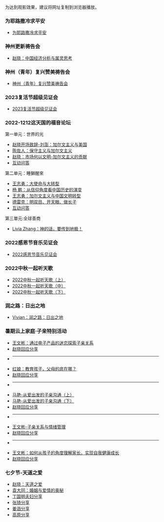为达到观影效果，建议将网址复制到浏览器播放。

### 为耶路撒冷求平安

* [为耶路撒冷求平安](https://www.asuswebstorage.com/navigate/a/#/s/3816A4CD7A95403F8CF84EB954EFDA37Y)


### 神州更新祷告会

* [赵晓：中国经济分析与属灵思考](https://www.asuswebstorage.com/navigate/a/#/s/3F5C6DFC91334640AEC0656ADAB2FC54Y)


### 神州（青年）复兴赞美祷告会

* [神州（青年）复兴赞美祷告会](https://www.asuswebstorage.com/navigate/a/#/s/79402B8A0AF94358B072858C5C8194ABY)


### 2023复活节超级见证会

* [2023复活节超级见证会](https://www.asuswebstorage.com/navigate/a/#/s/599292C63A5F47DFB6B021D3A102A7F9Y)


### 2022-1212这天国的福音论坛
第一单元：世界的光
* [赵晓开场致辞-刘澎：加尔文主义与美国](https://www.asuswebstorage.com/navigate/a/#/s/3A7B0A3EA8DD42DDAA3CE741057EE13FY)
* [陈佐人：保守主义与加尔文主义](https://www.asuswebstorage.com/navigate/a/#/s/A9C5EDD707324D30965AFA3DE5DEBFA4Y)
* [赵晓：市场何以文明-加尔文主义的贡献](https://www.asuswebstorage.com/navigate/a/#/s/EB32F172B93C48379188D45D2A580041Y)
* [互动问答](https://www.asuswebstorage.com/navigate/a/#/s/F8D7A3C230F94A219C15CD05A101E542Y)

第二单元：睡獅醒來
* [王志勇：大使命与大转型](https://www.asuswebstorage.com/navigate/a/#/s/41D1430283BD467B93F0D32678B5F8B8Y)
* [杨  鹏：从信仰角度看中国历史的演变](https://www.asuswebstorage.com/navigate/a/#/s/0A9F8680E3124F52BC6981742C575C6FY)
* [王志勇：加尔文主义与中国文明转型](https://www.asuswebstorage.com/navigate/a/#/s/A49E7EC2B4B44B99845E6E3A4984F8A4Y)
* [德雷克：明双目、开天眼、做长子](https://www.asuswebstorage.com/navigate/a/#/s/A2F4E3C1FC7C4DE3B08AF5C95EDCA141Y)
* [互动问答](https://www.asuswebstorage.com/navigate/a/#/s/37255DC4320346C4BBD95B6437FD25CAY)

第三單元:全球善商
* [Livia Zhang：神的话，要传到地极！](https://www.asuswebstorage.com/navigate/a/#/s/6D62982458A142DE9FF2E4B1016A5C8FY)


### 2022感恩节音乐见证会

* [2022感恩节音乐见证会](https://www.asuswebstorage.com/navigate/a/#/s/341EFEB5031A4A229A40C3BE34EB1BF0Y)


### 2022中秋一起听天歌

* [2022中秋一起听天歌（上）](https://www.asuswebstorage.com/navigate/a/#/s/44A7D4CC87C642BB858B11518E9A4835Y)
* [2022中秋一起听天歌（中）](https://www.asuswebstorage.com/navigate/a/#/s/BC68C9DDF29847B7BD9521072740331AY)
* [2022中秋一起听天歌（下）](https://www.asuswebstorage.com/navigate/a/#/s/687FBA8353714902A93C8A0924A8AC21Y)


### 润之路：日出之地

* [Vivian：润之路：日出之地](https://www.asuswebstorage.com/navigate/a/#/s/BAD09015DE2E4920A5D1AC283B89B364Y)

### 暑期云上家庭·子亲特别活动

* [王文彬：通过电子产品的迷恋探索子亲关系](https://www.asuswebstorage.com/navigate/a/#/s/EE3A8E83017A4F48986A320E8826E61DY)
* [赵晓回应分享](https://www.asuswebstorage.com/navigate/a/#/s/D6443B56211B4353BBC740DBF6628F10Y)
* ---
* [红娘：教育孩子，父母的底在哪？](https://www.asuswebstorage.com/navigate/a/#/s/65DD8D99B02B4531ADC0D50B3A9C0483Y)
* [赵晓回应分享](https://www.asuswebstorage.com/navigate/a/#/s/F6E8B3E45210462CB5582B97BD70D125Y)
* ---
* [马艳-从爱出发的子亲沟通（上）](https://www.asuswebstorage.com/navigate/a/#/s/A695E04EB33E4D47BBFE357AE810E495Y)
* [马艳-从爱出发的子亲沟通（下）](https://www.asuswebstorage.com/navigate/a/#/s/7F5D9658AF31462789CDADBE3A3B6719Y)
* [赵晓回应分享](https://www.asuswebstorage.com/navigate/a/#/s/AB32E7072F0B404684BAECFA48507550Y)
* ---
* [王文彬-子亲关系与情绪管理](https://www.asuswebstorage.com/navigate/a/#/s/4C572BE81A2E408EA19F6B236708F9F0Y)
* [赵晓回应分享](https://www.asuswebstorage.com/navigate/a/#/s/F6926EE505224AF6B9747362E9F6B340Y)
* ---
* [王文彬：如何从孩子的角度理解家长，实现自我健康成长](https://www.asuswebstorage.com/navigate/a/#/s/174CB29BBD5E465DAD3497EA5746C470Y)
* [赵晓回应分享](https://www.asuswebstorage.com/navigate/a/#/s/AC2A2FAE1F88419B9A5713669DFF0DD1Y)

### 七夕节-天道之爱

* [赵晓：天道之爱](https://www.asuswebstorage.com/navigate/a/#/s/E3EEDA7CCADC4D809975A0EF1EFB02D4Y)
* [袁大同：婚姻与爱情的奥秘](https://www.asuswebstorage.com/navigate/a/#/s/92FC6329399A42E98A5182CCD9A022E0Y)
* [丁国明夫妇分享](https://www.asuswebstorage.com/navigate/a/#/s/A5926E9F87394A17A534A52E562535A4Y)
* [张琦分享](https://www.asuswebstorage.com/navigate/a/#/s/0DE101B68CE945A0BF805037C5DC4DEFY)
* [姜涵分享](https://www.asuswebstorage.com/navigate/a/#/s/74D03AFA9AE843CDB74DB4B41B2331BCY)
* [高原分享](https://www.asuswebstorage.com/navigate/a/#/s/4CE5783BE511473EB3E447BA1D160E7EY)

